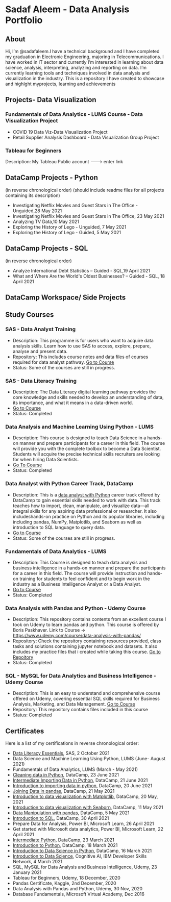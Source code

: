 # Sadaf Aleem - Data Analysis Portfolio

## About 
 Hi, I’m @sadafaleem.I have a technical background and I have completed my graduation in Electronic Engineering, majoring in Telecommunications. I have worked in IT sector and currently I’m interested in learning about data science, analysis, interpreting, analyzing and reporting on data. I’m currently learning tools and techniques involved in data analysis and visualization in the industry.
This is a repository I have created to showcase and highlght myprojects, learning and achievements

## Projects- Data Visualization

 ### Fundamentals of Data Analytics - LUMS Course - Data Visualization Project
  *   COVID 19 Data Viz-Data Visualization Project
  *   Retail Supplier Analysis Dashboard - Data Visualization Group Project


### Tableau for Beginners
Description: My Tableau Public account ---> enter link

## DataCamp Projects - Python
(in reverse chronological order) (should include readme files for all projects containing its description)
* 	Investigating Netflix Movies and Guest Stars in The Office - Unguided,28 May 2021
* 	Investigating Netflix Movies and Guest Stars in The Office, 23 May 2021
* 	Analyzing TV Data,10 May 2021
* 	Exploring the History of Lego - Unguided, 7 May 2021
* 	Exploring the History of Lego - Guided, 5 May 2021


## DataCamp Projects - SQL
(in reverse chronological order)
*   Analyze International Debt Statistics – Guided - SQL,19 April 2021
*   What and Where Are the World's Oldest Businesses? – Guided - SQL,  18 April 2021

## DataCamp Workspace/ Side Projects

## Study Courses

### SAS - Data Analyst Training
* Description: This programme is for users who want to acquire data analysis skills. Learn how to use SAS to access, explore, prepare, analyse and present data.
* Repository: This includes course notes and data files of courses required for data analyst pathway. [Go to Course](https://www.sas.com/en_gb/training/step/data-analyst-training.html)
* Status: Some of the courses are still in progress.

### SAS - Data Literacy Training
* Description: The Data Literacy digital learning pathway provides the core knowledge and skills needed to develop an understanding of data, its importance, and what it means in a data-driven world.
* [Go to Course](https://www.sas.com/en_gb/training/step/data-literacy-training.html)
* Status: Completed

### Data Analysis and Machine Learning Using Python - LUMS
* Description: This course is designed to teach Data Science in a hands-on manner and prepare participants for a career in this field. The course will provide you with the complete toolbox to become a Data Scientist. Students will acquire the precise technical skills recruiters are looking for when hiring Data Scientists.
* [Go To Course](https://ces.lums.edu.pk/course-details.php?cid=127) 
* Status: Completed

### Data Analyst with Python Career Track, DataCamp
* Description:  This is a [data analyst with Python](https://www.datacamp.com/tracks/data-analyst-with-python) career track offered by DataCamp to gain essential skills needed to work with data. This track teaches how to import, clean, manipulate, and visualize data—all integral skills for any aspiring data professional or researcher. 
It also includeshands-on practice on Python and its popular libraries, including including pandas, NumPy, Matplotlib, and Seaborn as well as introduction to SQL language to query data.
* [Go to Course]((https://www.datacamp.com/tracks/data-analyst-with-python)) 
* Status: Some of the courses are still in progress.

### Fundamentals of Data Analytics - LUMS 
* Description: This Course is designed to teach data analysis and business intelligence in a hands-on manner and prepare the participants for a career in this field. The course will provide instruction and hands-on training for students to feel confident and to begin work in the industry as a Business Intelligence Analyst or a Data Analyst.
* [Go to Course](https://ces.lums.edu.pk/course-details.php?cid=125) 
* Status: Completed


### Data Analysis with Pandas and Python - Udemy Course
* Description:  This repository contains contents from an excellent course I took on Udemy to learn pandas and python. This course is offered by Boris Paskhaver. 
Link to Course -> <https://www.udemy.com/course/data-analysis-with-pandas/>
* Repository: Check the repository containing  resources provided, class tasks and solutions containing jupyter notebook and datasets. It also includes my practice files that i created while taking this course. [Go to Repoitory](https://github.com/sadafaleem/data_analysis_with_pandas_and_python)
* Status: Completed


### SQL - MySQL for Data Analytics and Business Intelligence - Udemy Course
* Description: This is an easy to understand and comprehensive course offered on Udemy, covering essential SQL skills required for Business Analysis, Marketing, and Data Management. [Go to Course](https://www.udemy.com/course/sql-mysql-for-data-analytics-and-business-intelligence/)
* Repository: This repository contains files included in this course
* Status: Completed


## Certificates
Here is a list of my certifications in reverse chronological order:
* [Data Literacy Essentials](https://www.credly.com/badges/7726879f-c768-4276-97d5-a8c9d3a00e57), SAS, 2 October 2021
* Data Science and Machine Learning Using Python, LUMS (June- August 2021)
* Fundamentals of Data Analytics, LUMS (March - May 2021)
* [Cleaning data in Python](https://www.datacamp.com/statement-of-accomplishment/course/43154a6f5708ea35415769d02be288b959b20c74), DataCamp, 23 June 2021
* [Intermediate Importing Data in Python](https://www.datacamp.com/statement-of-accomplishment/course/fc36ccc2499f9923892eb9583bc6f6cda37db766), DataCamp, 21 June 2021
* [Introduction to importing data in python](https://www.datacamp.com/statement-of-accomplishment/course/d87f8d5eacdb1dbd6e8d44363dab88c252a4b8d7), DataCamp, 20 June 2021
* [Joining Data in pandas](https://www.datacamp.com/statement-of-accomplishment/course/24af2741308e958feda32bf8c3acfb353e6a793f), DataCamp, 21 May 2021
* [Introduction to data visualization with Matplotlib](https://www.datacamp.com/statement-of-accomplishment/course/cf85e14ee46863972b6289f97d2d1cd412708fa8), DataCamp, 20 May, 2021
* [Introduction to data visualization with Seaborn](https://www.datacamp.com/statement-of-accomplishment/course/2a3908a9b9981b4e83ddbe6344bddf99b50b2fdb), DataCamp, 11 May 2021
* [Data Manipulation with pandas](https://www.datacamp.com/statement-of-accomplishment/course/095637ad16cbeaa8a1e92830dea8bd89666511fd), DataCamp, 5 May 2021
* [Introduction to SQL](https://www.datacamp.com/statement-of-accomplishment/course/5b1f9d0e80f189390a3beaf03998eea69180bbfd), DataCamp, 30 April 2021
* Prepare Data for Analysis, Power BI,  Microsoft Learn, 26 April 2021
* Get started with Microsoft data analytics, Power BI, Microsoft Learn, 22 April 2021
* [Intermediate Python](https://www.datacamp.com/statement-of-accomplishment/course/5a11d059466c1c6d7f8f81bd5bc3bb80b6421b49), DataCamp, 23 March 2021
* [Introduction to Python](https://www.datacamp.com/statement-of-accomplishment/course/77910a5dca303ac2272cba232d2aa96e9f18328e), DataCamp, 18 March 2021
* [Introduction to Data Science in Python](https://www.datacamp.com/statement-of-accomplishment/course/09a364c9c4e36ee57590de882c5676269a8968a6), DataCamp, 16 March 2021
* [Introduction to Data Science](https://www.credly.com/badges/feeb9e2b-4fa1-4f66-bc44-6487dc68a706), Cognitive AI, IBM Developer Skills Network, 4 March  2021
* SQL, MySQL for Data Analysis and Business Intelligence, Udemy, 23 January 2021
* Tableau for Beginners, Udemy, 18 December, 2020
* Pandas Certificate, Kaggle, 2nd  December, 2020
* Data Analysis with Pandas and Python,  Udemy, 30 Nov, 2020
* Database Fundamentals, Microsoft Virtual Academy, Dec 2016

